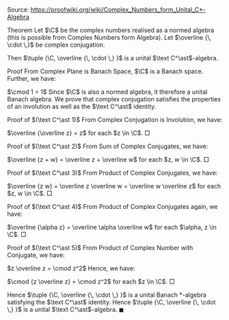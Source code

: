 # 

Source: https://proofwiki.org/wiki/Complex_Numbers_form_Unital_C*-Algebra



Theorem
Let $\C$ be the complex numbers realised as a normed algebra (this is possible from Complex Numbers form Algebra).
Let $\overline {\, \cdot \,}$ be complex conjugation.

Then $\tuple {\C, \overline {\, \cdot \,} }$ is a unital $\text C^\ast$-algebra.


Proof
From Complex Plane is Banach Space, $\C$ is a Banach space.
Further, we have:

$\cmod 1 = 1$
Since $\C$ is also a normed algebra, it therefore a unital Banach algebra.
We prove that complex conjugation satisfies the properties of an involution as well as the $\text C^\ast$ identity.


Proof of $(\text C^\ast 1)$
From Complex Conjugation is Involution, we have:

$\overline {\overline z} = z$
for each $z \in \C$.
$\Box$

Proof of $(\text C^\ast 2)$
From Sum of Complex Conjugates, we have:

$\overline {z + w} = \overline z + \overline w$
for each $z, w \in \C$.
$\Box$

Proof of $(\text C^\ast 3)$
From Product of Complex Conjugates, we have:

$\overline {z w} = \overline z \overline w = \overline w \overline z$
for each $z, w \in \C$.
$\Box$

Proof of $(\text C^\ast 4)$
From Product of Complex Conjugates again, we have:

$\overline {\alpha z} = \overline \alpha \overline w$
for each $\alpha, z \in \C$.
$\Box$

Proof of $(\text C^\ast 5)$
From Product of Complex Number with Conjugate, we have:

$z \overline z = \cmod z^2$
Hence, we have:

$\cmod {z \overline z} = \cmod z^2$
for each $z \in \C$.
$\Box$

Hence $\tuple {\C, \overline {\, \cdot \,} }$ is a unital Banach $\ast$-algebra satisfying the $\text C^\ast$ identity.
Hence $\tuple {\C, \overline {\, \cdot \,} }$ is a unital $\text C^\ast$-algebra.
$\blacksquare$





